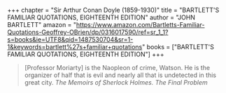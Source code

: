 +++
chapter = "Sir Arthur Conan Doyle (1859-1930)"
title = "BARTLETT'S FAMILIAR QUOTATIONS, EIGHTEENTH EDITION"
author = "JOHN BARTLETT"
amazon = "https://www.amazon.com/Bartletts-Familiar-Quotations-Geoffrey-OBrien/dp/0316017590/ref=sr_1_1?s=books&ie=UTF8&qid=1487530704&sr=1-1&keywords=bartlett%27s+familiar+quotations"
books = ["BARTLETT'S FAMILIAR QUOTATIONS, EIGHTEENTH EDITION"]
+++

> [Professor Moriarty] is the Naopleon of crime, Watson. He is the organizer of half that is evil and nearly all that is undetected in this great city. _The Memoirs of Sherlock Holmes. The Final Problem_
